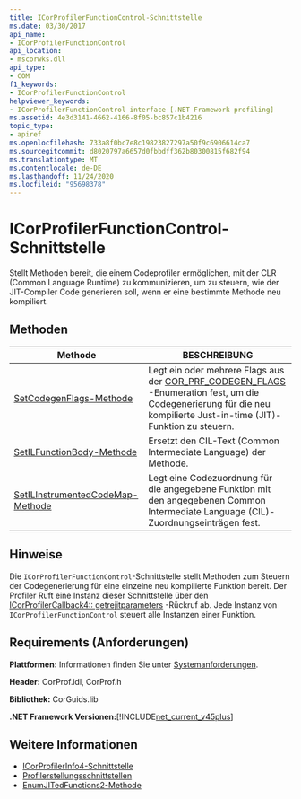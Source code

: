 ```yaml
---
title: ICorProfilerFunctionControl-Schnittstelle
ms.date: 03/30/2017
api_name:
- ICorProfilerFunctionControl
api_location:
- mscorwks.dll
api_type:
- COM
f1_keywords:
- ICorProfilerFunctionControl
helpviewer_keywords:
- ICorProfilerFunctionControl interface [.NET Framework profiling]
ms.assetid: 4e3d3141-4662-4166-8f05-bc857c1b4216
topic_type:
- apiref
ms.openlocfilehash: 733a8f0bc7e8c19823827297a50f9c6906614ca7
ms.sourcegitcommit: d8020797a6657d0fbbdff362b80300815f682f94
ms.translationtype: MT
ms.contentlocale: de-DE
ms.lasthandoff: 11/24/2020
ms.locfileid: "95698378"
---
```

# <a name="icorprofilerfunctioncontrol-interface"></a>ICorProfilerFunctionControl-Schnittstelle

Stellt Methoden bereit, die einem Codeprofiler ermöglichen, mit der CLR (Common Language Runtime) zu kommunizieren, um zu steuern, wie der JIT-Compiler Code generieren soll, wenn er eine bestimmte Methode neu kompiliert.  
  
## <a name="methods"></a>Methoden  
  
|Methode|BESCHREIBUNG|  
|------------|-----------------|  
|[SetCodegenFlags-Methode](icorprofilerfunctioncontrol-setcodegenflags-method.md)|Legt ein oder mehrere Flags aus der [COR_PRF_CODEGEN_FLAGS](cor-prf-codegen-flags-enumeration.md) -Enumeration fest, um die Codegenerierung für die neu kompilierte Just-in-time (JIT)-Funktion zu steuern.|  
|[SetILFunctionBody-Methode](icorprofilerfunctioncontrol-setilfunctionbody-method.md)|Ersetzt den CIL-Text (Common Intermediate Language) der Methode.|  
|[SetILInstrumentedCodeMap-Methode](icorprofilerfunctioncontrol-setilinstrumentedcodemap-method.md)|Legt eine Codezuordnung für die angegebene Funktion mit den angegebenen Common Intermediate Language (CIL)-Zuordnungseinträgen fest.|  
  
## <a name="remarks"></a>Hinweise  

 Die `ICorProfilerFunctionControl`-Schnittstelle stellt Methoden zum Steuern der Codegenerierung für eine einzelne neu kompilierte Funktion bereit. Der Profiler Ruft eine Instanz dieser Schnittstelle über den [ICorProfilerCallback4:: getrejitparameters](icorprofilercallback4-getrejitparameters-method.md) -Rückruf ab. Jede Instanz von `ICorProfilerFunctionControl` steuert alle Instanzen einer Funktion.  
  
## <a name="requirements"></a>Requirements (Anforderungen)  

 **Plattformen:** Informationen finden Sie unter [Systemanforderungen](../../get-started/system-requirements.md).  
  
 **Header:** CorProf.idl, CorProf.h  
  
 **Bibliothek:** CorGuids.lib  
  
 **.NET Framework Versionen:**[!INCLUDE[net_current_v45plus](../../../../includes/net-current-v45plus-md.md)]  
  
## <a name="see-also"></a>Weitere Informationen

- [ICorProfilerInfo4-Schnittstelle](icorprofilerinfo4-interface.md)
- [Profilerstellungsschnittstellen](profiling-interfaces.md)
- [EnumJITedFunctions2-Methode](icorprofilerinfo4-enumjitedfunctions2-method.md)
